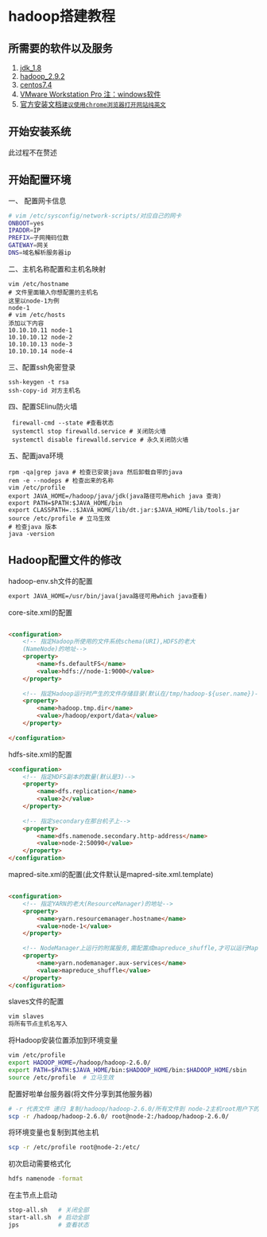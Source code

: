 # hadoop搭建教程

## 所需要的软件以及服务
1. [jdk_1.8](https://pan.baidu.com/s/1NI3auPrbKCmu5NoPAhtncA)
2. [hadoop_2.9.2](https://pan.baidu.com/s/1NUoJR5Z35D99gw0BZJQaKg)
3. [centos7.4](http://isoredirect.centos.org/centos/8/isos/x86_64/CentOS-8-x86_64-1905-dvd1.iso)
4. [VMware Workstation Pro 注：windows软件](https://pan.baidu.com/s/1JCNc7AizOIwAlexfK5EAGA) 
5. [官方安装文档`建议使用chrome浏览器打开网站纯英文`](https://hadoop.apache.org/docs/r2.9.2/hadoop-project-dist/hadoop-common/SingleCluster.html#Fully-Distributed_Operation)
## 开始安装系统
此过程不在赘述

## 开始配置环境
一、 配置网卡信息
```bash
# vim /etc/sysconfig/network-scripts/对应自己的网卡
ONBOOT=yes
IPADDR=IP
PREFIX=子网掩码位数
GATEWAY=网关
DNS=域名解析服务器ip
```
二、主机名称配置和主机名映射
```haml
vim /etc/hostname
# 文件里面输入你想配置的主机名
这里以node-1为例
node-1
# vim /etc/hosts
添加以下内容
10.10.10.11 node-1
10.10.10.12 node-2
10.10.10.13 node-3
10.10.10.14 node-4
```
三、配置ssh免密登录
```haml
ssh-keygen -t rsa
ssh-copy-id 对方主机名
```
四、配置SElinu防火墙
```shell script
 firewall-cmd --state #查看状态
 systemctl stop firewalld.service # 关闭防火墙
 systemctl disable firewalld.service # 永久关闭防火墙
```
五、配置java环境
```shell script
rpm -qa|grep java # 检查已安装java 然后卸载自带的java
rem -e --nodeps # 检查出来的名称
vim /etc/profile
export JAVA_HOME=/hadoop/java/jdk(java路径可用which java 查询)
export PATH=$PATH:$JAVA_HOME/bin
export CLASSPATH=.:$JAVA_HOME/lib/dt.jar:$JAVA_HOME/lib/tools.jar
source /etc/profile # 立马生效
# 检查java 版本
java -version
```
## Hadoop配置文件的修改

hadoop-env.sh文件的配置
```xml
export JAVA_HOME=/usr/bin/java(java路径可用which java查看)
```
core-site.xml的配置
```html

<configuration>
	<!-- 指定Hadoop所使用的文件系统schema(URI),HDFS的老大
	(NameNode)的地址-->
	<property>
		<name>fs.defaultFS</name>
		<value>hdfs://node-1:9000</value>
	</property>
	
	<!-- 指定Hadoop运行时产生的文件存储目录(默认在/tmp/hadoop-${user.name})-->
	<property>
		<name>hadoop.tmp.dir</name>
		<value>/hadoop/export/data</value>
	</property>
	
</configuration>
```
hdfs-site.xml的配置
```html
<configuration>
	<!-- 指定HDFS副本的数量(默认是3)-->
	<property>
		<name>dfs.replication</name>
		<value>2</value>
	</property>
	
	<!-- 指定secondary在那台机子上-->
	<property>
		<name>dfs.namenode.secondary.http-address</name>
		<value>node-2:50090</value>
	</property>
</configuration>
```
mapred-site.xml的配置(此文件默认是mapred-site.xml.template)
```html

<configuration>
	<!-- 指定YARN的老大(ResourceManager)的地址-->
	<property>
		<name>yarn.resourcemanager.hostname</name>
		<value>node-1</value>
	</property>
	
	<!-- NodeManager上运行的附属服务,需配置成mapreduce_shuffle,才可以运行Mapreduce程序默认值-->
	<property>
		<name>yarn.nodemanager.aux-services</name>
		<value>mapreduce_shuffle</value>
	</property>
</configuration>

```
slaves文件的配置
```bash
vim slaves
将所有节点主机名写入
```
将Hadoop安装位置添加到环境变量
```bash
vim /etc/profile
export HADOOP_HOME=/hadoop/hadoop-2.6.0/
export PATH=$PATH:$JAVA_HOME/bin:$HADOOP_HOME/bin:$HADOOP_HOME/sbin
source /etc/profile  # 立马生效

```
配置好啦单台服务器(将文件分享到其他服务器)
```bash
# -r 代表文件 递归 复制/hadoop/hadoop-2.6.0/所有文件到 node-2主机root用户下的/hadoop/hadoop-2.6.0/下
scp -r /hadoop/hadoop-2.6.0/ root@node-2:/hadoop/hadoop-2.6.0/

```
将环境变量也复制到其他主机
```bash
scp -r /etc/profile root@node-2:/etc/
```
初次启动需要格式化
```bash
hdfs namenode -format
```
在主节点上启动
```bash
stop-all.sh   # 关闭全部
start-all.sh  # 启动全部
jps           # 查看状态
```
